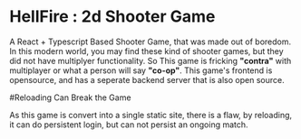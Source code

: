 # HellFire : 2d Shooter Game

A React + Typescript Based Shooter Game, that was made out of boredom. In this modern world, you may find these kind of shooter games, but they did not have multiplyer functionality. So This game is fricking <strong>"contra"</strong> with multiplayer or what a person will say <strong>"co-op"</strong>. This game's frontend is opensource, and has a seperate backend server that is also open source.

#Reloading Can Break the Game

As this game is convert into a single static site, there is a flaw, by reloading, it can do persistent login, but can not persist an ongoing match.
